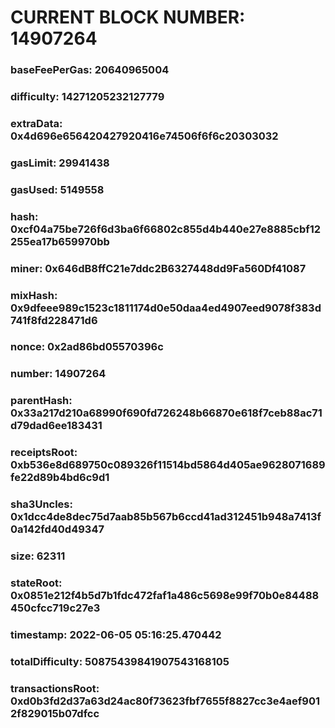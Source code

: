 # CURRENT BLOCK NUMBER: 14907264

### baseFeePerGas: 20640965004
### difficulty: 14271205232127779
### extraData: 0x4d696e656420427920416e74506f6f6c20303032
### gasLimit: 29941438
### gasUsed: 5149558
### hash: 0xcf04a75be726f6d3ba6f66802c855d4b440e27e8885cbf12255ea17b659970bb
### miner: 0x646dB8ffC21e7ddc2B6327448dd9Fa560Df41087
### mixHash: 0x9dfeee989c1523c1811174d0e50daa4ed4907eed9078f383d741f8fd228471d6
### nonce: 0x2ad86bd05570396c
### number: 14907264
### parentHash: 0x33a217d210a68990f690fd726248b66870e618f7ceb88ac71d79dad6ee183431
### receiptsRoot: 0xb536e8d689750c089326f11514bd5864d405ae9628071689fe22d89b4bd6c9d1
### sha3Uncles: 0x1dcc4de8dec75d7aab85b567b6ccd41ad312451b948a7413f0a142fd40d49347
### size: 62311
### stateRoot: 0x0851e212f4b5d7b1fdc472faf1a486c5698e99f70b0e84488450cfcc719c27e3
### timestamp: 2022-06-05 05:16:25.470442
### totalDifficulty: 50875439841907543168105
### transactionsRoot: 0xd0b3fd2d37a63d24ac80f73623fbf7655f8827cc3e4aef9012f829015b07dfcc
